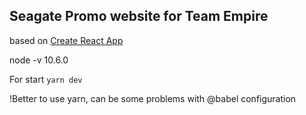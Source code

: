 ## Seagate Promo website for Team Empire
based on [Create React App](https://facebook.github.io/create-react-app/)

node -v 10.6.0

For start `yarn dev`

!Better to use yarn, can be some problems with @babel configuration